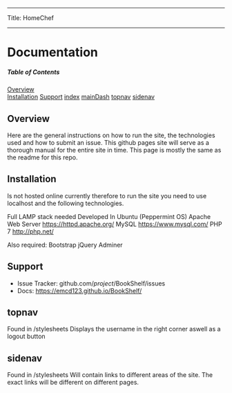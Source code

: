 -------------------------------------------------------
Title: HomeChef

-------------------------------------------------------

Documentation
========
##### Table of Contents  
[Overview](#overview)  
[Installation](#installation)
[Support](#support)
[index](#pages/index)
[mainDash](#pages/mainDash)
[topnav](#topnav)
[sidenav](#sidenav)




Overview
--------

Here are the general instructions on how to run the site, the technologies used and how to submit an issue.
This github pages site will serve as a thorough manual for the entire site in time. This page is mostly the same as the readme for this repo.


Installation
------------

Is not hosted online currently therefore to run the site you need to use localhost and the following technologies.


Full LAMP stack needed
Developed In Ubuntu (Peppermint OS)
Apache Web Server https://httpd.apache.org/
MySQL https://www.mysql.com/
PHP 7 http://php.net/

Also required:
  Bootstrap
  jQuery
  Adminer


Support
-------

- Issue Tracker: github.com/$project/$BookShelf/issues
- Docs: https://emcd123.github.io/BookShelf/



topnav
------

Found in /stylesheets
Displays the username in the right corner aswell as a logout button

sidenav
-------
Found in /stylesheets
Will contain links to different areas of the site. The exact links will be different
on different pages.

